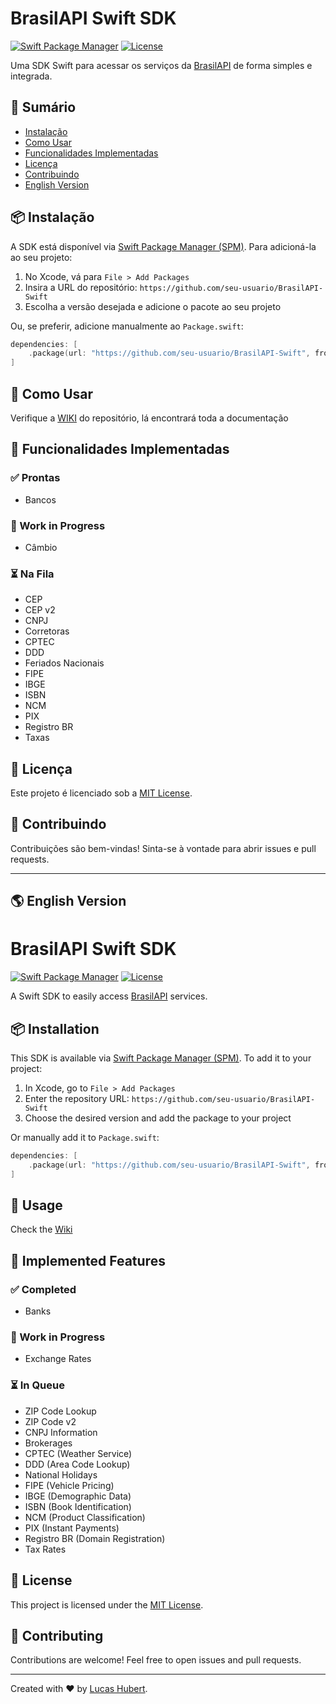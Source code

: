# BrasilAPI Swift SDK

[![Swift Package Manager](https://img.shields.io/badge/SPM-Compatible-brightgreen.svg)](https://swift.org/package-manager/)
[![License](https://img.shields.io/github/license/seu-usuario/BrasilAPI-Swift)](LICENSE)

Uma SDK Swift para acessar os serviços da [BrasilAPI](https://brasilapi.com.br) de forma simples e integrada.

## 📖 Sumário

- [Instalação](#-instalação)
- [Como Usar](#-como-usar)
- [Funcionalidades Implementadas](#-funcionalidades-implementadas)
- [Licença](#-licença)
- [Contribuindo](#-contribuindo)
- [English Version](#-english-version)

## 📦 Instalação

A SDK está disponível via [Swift Package Manager (SPM)](https://swift.org/package-manager/). Para adicioná-la ao seu projeto:

1. No Xcode, vá para `File > Add Packages`
2. Insira a URL do repositório: `https://github.com/seu-usuario/BrasilAPI-Swift`
3. Escolha a versão desejada e adicione o pacote ao seu projeto

Ou, se preferir, adicione manualmente ao `Package.swift`:

```swift
dependencies: [
    .package(url: "https://github.com/seu-usuario/BrasilAPI-Swift", from: "1.0.0")
]
```

## 🚀 Como Usar

Verifique a [WIKI](https://github.com/LucasJorgeHubert/BrasilAPI/wiki/BrasilAPI-Swift-SDK-WIKI) do repositório, lá encontrará toda a documentação

## 🔧 Funcionalidades Implementadas

### ✅ Prontas
- Bancos

### 🔨 Work in Progress
- Câmbio

### ⏳ Na Fila
- CEP
- CEP v2
- CNPJ
- Corretoras
- CPTEC
- DDD
- Feriados Nacionais
- FIPE
- IBGE
- ISBN
- NCM
- PIX
- Registro BR
- Taxas

## 📄 Licença

Este projeto é licenciado sob a [MIT License](LICENSE).

## 🤝 Contribuindo

Contribuições são bem-vindas! Sinta-se à vontade para abrir issues e pull requests.

---

## 🌎 English Version

# BrasilAPI Swift SDK

[![Swift Package Manager](https://img.shields.io/badge/SPM-Compatible-brightgreen.svg)](https://swift.org/package-manager/)
[![License](https://img.shields.io/github/license/seu-usuario/BrasilAPI-Swift)](LICENSE)

A Swift SDK to easily access [BrasilAPI](https://brasilapi.com.br) services.

## 📦 Installation

This SDK is available via [Swift Package Manager (SPM)](https://swift.org/package-manager/). To add it to your project:

1. In Xcode, go to `File > Add Packages`
2. Enter the repository URL: `https://github.com/seu-usuario/BrasilAPI-Swift`
3. Choose the desired version and add the package to your project

Or manually add it to `Package.swift`:

```swift
dependencies: [
    .package(url: "https://github.com/seu-usuario/BrasilAPI-Swift", from: "1.0.0")
]
```

## 🚀 Usage

Check the [Wiki](https://github.com/LucasJorgeHubert/BrasilAPI/wiki/BrasilAPI-Swift-SDK-WIKI)

## 🔧 Implemented Features

### ✅ Completed
- Banks

### 🔨 Work in Progress
- Exchange Rates

### ⏳ In Queue
- ZIP Code Lookup
- ZIP Code v2
- CNPJ Information
- Brokerages
- CPTEC (Weather Service)
- DDD (Area Code Lookup)
- National Holidays
- FIPE (Vehicle Pricing)
- IBGE (Demographic Data)
- ISBN (Book Identification)
- NCM (Product Classification)
- PIX (Instant Payments)
- Registro BR (Domain Registration)
- Tax Rates

## 📄 License

This project is licensed under the [MIT License](LICENSE).

## 🤝 Contributing

Contributions are welcome! Feel free to open issues and pull requests.

---
Created with ❤️ by [Lucas Hubert](https://github.com/LucasJorgeHubert).
